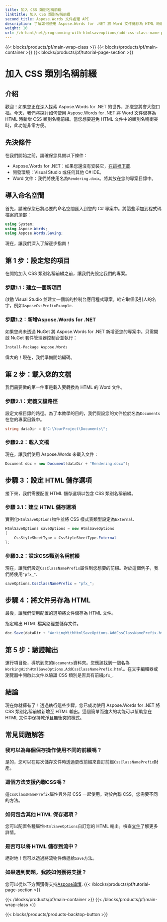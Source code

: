 ```yaml
---
title: 加入 CSS 類別名稱前綴
linktitle: 加入 CSS 類別名稱前綴
second_title: Aspose.Words 文件處理 API
description: 了解如何使用 Aspose.Words for .NET 將 Word 文件儲存為 HTML 時新增 CSS 類別名稱前綴。包括逐步指南、程式碼片段和常見問題。
weight: 10
url: /zh-hant/net/programming-with-htmlsaveoptions/add-css-class-name-prefix/
---
```


{{< blocks/products/pf/main-wrap-class >}}
{{< blocks/products/pf/main-container >}}
{{< blocks/products/pf/tutorial-page-section >}}

# 加入 CSS 類別名稱前綴

## 介紹

歡迎！如果您正在深入探索 Aspose.Words for .NET 的世界，那麼您將會大飽口福。今天，我們將探討如何使用 Aspose.Words for .NET 將 Word 文件儲存為 HTML 時新增 CSS 類別名稱前綴。當您想要避免 HTML 文件中的類別名稱衝突時，此功能非常方便。

## 先決條件

在我們開始之前，請確保您具備以下條件：

-  Aspose.Words for .NET：如果您還沒有安裝它，[在這裡下載](https://releases.aspose.com/words/net/).
- 開發環境：Visual Studio 或任何其他 C# IDE。
-  Word 文件：我們將使用名為`Rendering.docx`。將其放在您的專案目錄中。

## 導入命名空間

首先，請確保您已將必要的命名空間匯入到您的 C# 專案中。將這些添加到程式碼檔案的頂部：

```csharp
using System;
using Aspose.Words;
using Aspose.Words.Saving;
```

現在，讓我們深入了解逐步指南！

## 第 1 步：設定您的項目

在開始加入 CSS 類別名稱前綴之前，讓我們先設定我們的專案。

### 步驟1.1：建立一個新項目

啟動 Visual Studio 並建立一個新的控制台應用程式專案。給它取個吸引人的名字，例如`AsposeCssPrefixExample`.

### 步驟1.2：新增Aspose.Words for .NET

如果您尚未透過 NuGet 將 Aspose.Words for .NET 新增至您的專案中。只需開啟 NuGet 套件管理器控制台並執行：

```bash
Install-Package Aspose.Words
```

偉大的！現在，我們準備開始編碼。

## 第 2 步：載入您的文檔

我們需要做的第一件事是載入要轉換為 HTML 的 Word 文件。

### 步驟2.1：定義文檔路徑

設定文檔目錄的路徑。為了本教學的目的，我們假設您的文件位於名為`Documents`在您的專案目錄中。

```csharp
string dataDir = @"C:\YourProject\Documents\";
```

### 步驟2.2：載入文檔

現在，讓我們使用 Aspose.Words 來載入文件：

```csharp
Document doc = new Document(dataDir + "Rendering.docx");
```

## 步驟 3：設定 HTML 儲存選項

接下來，我們需要配置 HTML 儲存選項以包含 CSS 類別名稱前綴。

### 步驟 3.1：建立 HTML 儲存選項

實例化`HtmlSaveOptions`物件並將 CSS 樣式表類型設定為`External`.

```csharp
HtmlSaveOptions saveOptions = new HtmlSaveOptions
{
    CssStyleSheetType = CssStyleSheetType.External
};
```

### 步驟3.2：設定CSS類別名稱前綴

現在，讓我們設定`CssClassNamePrefix`屬性到您想要的前綴。對於這個例子，我們將使用`"pfx_"`.

```csharp
saveOptions.CssClassNamePrefix = "pfx_";
```

## 步驟 4：將文件另存為 HTML

最後，讓我們使用配置的選項將文件儲存為 HTML 文件。


指定輸出 HTML 檔案路徑並儲存文件。

```csharp
doc.Save(dataDir + "WorkingWithHtmlSaveOptions.AddCssClassNamePrefix.html", saveOptions);
```

## 第 5 步：驗證輸出

運行項目後，導航到您的`Documents`資料夾。您應該找到一個名為`WorkingWithHtmlSaveOptions.AddCssClassNamePrefix.html`。在文字編輯器或瀏覽器中開啟此文件以驗證 CSS 類別是否具有前綴`pfx_`.

## 結論

現在你就擁有了！透過執行這些步驟，您已成功使用 Aspose.Words for .NET 將 CSS 類別名稱前綴新增至 HTML 輸出。這個簡單而強大的功能可以幫助您在 HTML 文件中保持乾淨且無衝突的樣式。

## 常見問題解答

### 我可以為每個保存操作使用不同的前綴嗎？
是的，您可以在每次儲存文件時透過更改前綴來自訂前綴`CssClassNamePrefix`財產。

### 這個方法支援內聯CSS嗎？
這`CssClassNamePrefix`屬性與外部 CSS 一起使用。對於內聯 CSS，您需要不同的方法。

### 如何包含其他 HTML 保存選項？
您可以配置各種屬性`HtmlSaveOptions`自訂您的 HTML 輸出。檢查[文件](https://reference.aspose.com/words/net/)了解更多詳情。

### 是否可以將 HTML 儲存到流中？
絕對地！您可以透過將流物件傳遞給`Save`方法。

### 如果遇到問題，我該如何獲得支援？
您可以從以下方面獲得支持[Aspose論壇](https://forum.aspose.com/c/words/8).
{{< /blocks/products/pf/tutorial-page-section >}}

{{< /blocks/products/pf/main-container >}}
{{< /blocks/products/pf/main-wrap-class >}}

{{< blocks/products/products-backtop-button >}}
